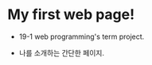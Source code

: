 My first web page!
=========================

* 19-1 web programming's term project.

* 나를 소개하는 간단한 페이지.
